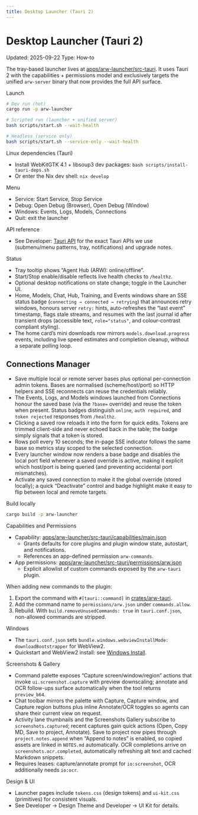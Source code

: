 ```yaml
---
title: Desktop Launcher (Tauri 2)
---
```


# Desktop Launcher (Tauri 2)
Updated: 2025-09-22
Type: How‑to

The tray-based launcher lives at [apps/arw-launcher/src-tauri](https://github.com/t3hw00t/ARW/blob/main/apps/arw-launcher/src-tauri). It uses Tauri 2 with the capabilities + permissions model and exclusively targets the unified `arw-server` binary that now provides the full API surface.

Launch
```bash
# Dev run (hot)
cargo run -p arw-launcher

# Scripted run (launcher + unified server)
bash scripts/start.sh --wait-health

# Headless (service only)
bash scripts/start.sh --service-only --wait-health
```

Linux dependencies (Tauri)
- Install WebKitGTK 4.1 + libsoup3 dev packages: `bash scripts/install-tauri-deps.sh`
- Or enter the Nix dev shell: `nix develop`

Menu
- Service: Start Service, Stop Service
- Debug: Open Debug (Browser), Open Debug (Window)
- Windows: Events, Logs, Models, Connections
- Quit: exit the launcher

API reference
- See Developer: [Tauri API](../developer/tauri_api.md) for the exact Tauri APIs we use (submenu/menu patterns, tray, notifications) and upgrade notes.

Status
- Tray tooltip shows “Agent Hub (ARW): online/offline”.
- Start/Stop enable/disable reflects live health checks to `/healthz`.
- Optional desktop notifications on state change; toggle in the Launcher UI.
- Home, Models, Chat, Hub, Training, and Events windows share an SSE status badge (`connecting → connected → retrying`) that announces retry windows, honours server `retry:` hints, auto-refreshes the “last event” timestamp, flags stale streams, and resumes with the last journal id after transient drops (accessible text, `role="status"`, and colour-contrast compliant styling).
- The home card’s mini downloads row mirrors `models.download.progress` events, including live speed estimates and completion cleanup, without a separate polling loop.

## Connections Manager

- Save multiple local or remote server bases plus optional per-connection admin tokens. Bases are normalised (scheme/host/port) so HTTP helpers and SSE reconnects can reuse the credentials reliably.
- The Events, Logs, and Models windows launched from Connections honour the saved base (via the `?base=` override) and reuse the token when present. Status badges distinguish `online`, `auth required`, and `token rejected` responses from `/healthz`.
- Clicking a saved row reloads it into the form for quick edits. Tokens are trimmed client-side and never echoed back in the table; the badge simply signals that a token is stored.
- Rows poll every 10 seconds; the in-page SSE indicator follows the same base so metrics stay scoped to the selected connection.
- Every launcher window now renders a base badge and disables the local port field whenever a saved override is active, making it explicit which host/port is being queried (and preventing accidental port mismatches).
- Activate any saved connection to make it the global override (stored locally); a quick “Deactivate” control and badge highlight make it easy to flip between local and remote targets.

Build locally
```bash
cargo build -p arw-launcher
```

Capabilities and Permissions
- Capability: [apps/arw-launcher/src-tauri/capabilities/main.json](https://github.com/t3hw00t/ARW/blob/main/apps/arw-launcher/src-tauri/capabilities/main.json)
  - Grants defaults for core plugins and plugin window state, autostart, and notifications.
  - References an app-defined permission `arw-commands`.
- App permissions: [apps/arw-launcher/src-tauri/permissions/arw.json](https://github.com/t3hw00t/ARW/blob/main/apps/arw-launcher/src-tauri/permissions/arw.json)
  - Explicit allowlist of custom commands exposed by the `arw-tauri` plugin.

When adding new commands to the plugin:
1) Export the command with `#[tauri::command]` in [crates/arw-tauri](https://github.com/t3hw00t/ARW/blob/main/crates/arw-tauri).
2) Add the command name to `permissions/arw.json` under `commands.allow`.
3) Rebuild. With `build.removeUnusedCommands: true` in `tauri.conf.json`, non-allowed commands are stripped.

Windows
- The `tauri.conf.json` sets `bundle.windows.webviewInstallMode: downloadBootstrapper` for WebView2.
 - Quickstart and WebView2 install: see [Windows Install](windows_install.md).

Screenshots & Gallery
- Command palette exposes “Capture screen/window/region” actions that invoke `ui.screenshot.capture` with preview downscaling; annotate and OCR follow-ups surface automatically when the tool returns `preview_b64`.
- Chat toolbar mirrors the palette with Capture, Capture window, and Capture region buttons plus inline Annotate/OCR toggles so agents can share their current view on request.
- Activity lane thumbnails and the Screenshots Gallery subscribe to `screenshots.captured`; recent captures gain quick actions (Open, Copy MD, Save to project, Annotate). Save to project now pipes through `project.notes.append` when “Append to notes” is enabled, so copied assets are linked in `NOTES.md` automatically. OCR completions arrive on `screenshots.ocr.completed`, automatically refreshing alt text and cached Markdown snippets.
- Requires leases: capture/annotate prompt for `io:screenshot`, OCR additionally needs `io:ocr`.

Design & UI
- Launcher pages include `tokens.css` (design tokens) and `ui-kit.css` (primitives) for consistent visuals.
- See Developer → Design Theme and Developer → UI Kit for details.
